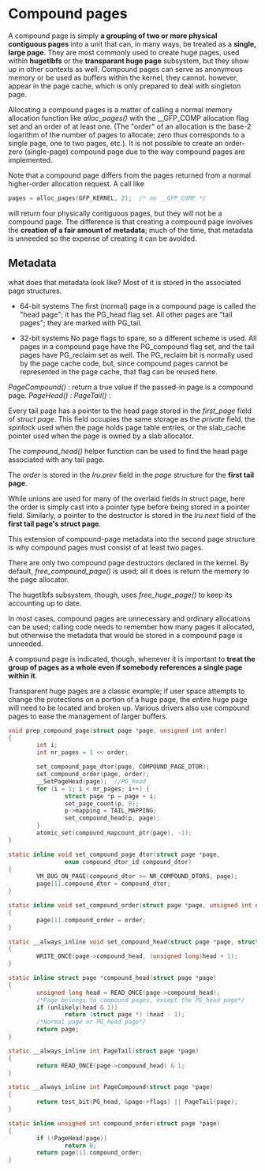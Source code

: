 # Compound pages
A compound page is simply **a grouping of two or more physical contiguous pages** into a unit that can, in many ways, be treated as a **single, large page**. They are most commonly used to create huge pages, used within __hugetlbfs__ or the  __transparant huge page__ subsystem, but they show up in other contexts as well.
Compound pages can serve as anonymous memory or be used as buffers within the kernel, they cannot. however, appear in the page cache, which is only prepared to deal with singleton page.

Allocating a compound pages is a matter of calling a normal memory allocation function like *alloc_pages()* with the \_\_GFP\_COMP allocation flag set and an order of at least one. (The "order" of an allocation is the base-2 logarithm of the number of pages to allocate; zero thus corresponds to a single page, one to two pages, etc.). It is not possible to create an order-zero (single-page) compound page due to the way compound pages are implemented.

Note that a compound page differs from the pages returned from a normal higher-order allocation request. A call like

~~~c
pages = alloc_pages(GFP_KERNEL, 2);  /* no __GFP_COMP */
~~~
will return four physically contiguous pages, but they will not be a compound page. The difference is that creating a compound page involves the **creation of a fair amount of metadata**; much of the time, that metadata is unneeded so the expense of creating it can be avoided.
## Metadata
what does that metadata look like?
Most of it is stored in the associated page structures.

* 64-bit systems
  The first (normal) page in a compound page is called the "head page"; it has the PG_head flag set. All other pages are "tail pages"; they are marked with PG_tail.

* 32-bit systems
  No page flags to spare, so a different scheme is used.
  All pages in a compound page have the PG_compound flag set, and the tail pages have PG_reclaim set as well.
  The PG_reclaim bit is normally used by the page cache code, but, since compound pages cannot be represented in the page cache, that flag can be reused here.

*PageCompound()* : return a true value if the passed-in page is a compound page.
*PageHead()* :
*PageTail()* :

Every tail page has a pointer to the head page stored in the *first_page* field of *struct page*. This field occupies the same storage as the *private* field, the spinlock used when the page holds page table entries, or the slab_cache pointer used when the page is owned by a slab allocator.

The *compound_head()* helper function can be used to find the head page associated with any tail page.

The *order* is stored in the *lru.prev* field in the *page* structure for the **first tail page**.

While unions are used for many of the overlaid fields in struct page, here the order is simply cast into a pointer type before being stored in a pointer field. Similarly, a pointer to the destructor is stored in the *lru.next* field of the **first tail page's struct page**.

This extension of compound-page metadata into the second page structure is why compound pages must consist of at least two pages.

There are only two compound page destructors declared in the kernel. By default, *free_compound_page()* is used; all it does is return the memory to the page allocator.

The hugetlbfs subsystem, though, uses *free_huge_page()* to keep its accounting up to date.

In most cases, compound pages are unnecessary and ordinary allocations can be used; calling code needs to remember how many pages it allocated, but otherwise the metadata that would be stored in a compound page is unneeded.

A compound page is indicated, though, whenever it is important to **treat the group of pages as a whole even if somebody references a single page within it**.

Transparent huge pages are a classic example; if user space attempts to change the protections on a portion of a huge page, the entire huge page will need to be located and broken up. Various drivers also use compound pages to ease the management of larger buffers.

~~~c
void prep_compound_page(struct page *page, unsigned int order)
{
        int i;
        int nr_pages = 1 << order;

        set_compound_page_dtor(page, COMPOUND_PAGE_DTOR);
        set_compound_order(page, order);
        __SetPageHead(page);  //PG_head
        for (i = 1; i < nr_pages; i++) {
                struct page *p = page + i;
                set_page_count(p, 0);
                p->mapping = TAIL_MAPPING;
                set_compound_head(p, page);
        }
        atomic_set(compound_mapcount_ptr(page), -1);
}

static inline void set_compound_page_dtor(struct page *page,
                enum compound_dtor_id compound_dtor)
{
        VM_BUG_ON_PAGE(compound_dtor >= NR_COMPOUND_DTORS, page);
        page[1].compound_dtor = compound_dtor;
}

static inline void set_compound_order(struct page *page, unsigned int order)
{
        page[1].compound_order = order;
}

static __always_inline void set_compound_head(struct page *page, struct page *head)
{
        WRITE_ONCE(page->compound_head, (unsigned long)head + 1); 
}

static inline struct page *compound_head(struct page *page)
{
        unsigned long head = READ_ONCE(page->compound_head);
		/*Page belongs to compound pages, except the PG_head page*/
        if (unlikely(head & 1))
                return (struct page *) (head - 1);
    	/*Normal page or PG_head page*/
        return page;
}

static __always_inline int PageTail(struct page *page)
{
        return READ_ONCE(page->compound_head) & 1;
}

static __always_inline int PageCompound(struct page *page)
{
        return test_bit(PG_head, &page->flags) || PageTail(page);
}

static inline unsigned int compound_order(struct page *page)
{
        if (!PageHead(page))
                return 0;
        return page[1].compound_order;
}
~~~
